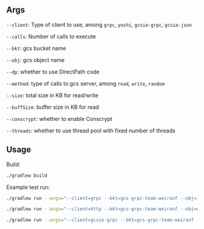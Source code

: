 ## Args
`--client`: Type of client to use, among `grpc`, `yoshi`, `gcsio-grpc`, `gcsio-json`

`--calls`: Number of calls to execute

`--bkt`: gcs bucket name

`--obj`: gcs object name

`--dp`: whether to use DirectPath code

`--method`: type of calls to gcs server, among `read`, `write`, `random`

`--size`: total size in KB for read/write

`--buffSize`: buffer size in KB for read

`--conscrypt`: whether to enable Conscrypt

`--threads`: whether to use thread pool with fixed number of threads


## Usage

Build:

```sh
./gradlew build
```

Example test run:

```sh
./gradlew run --args="--client=grpc --bkt=gcs-grpc-team-weiranf --obj=1kb --calls=100 --method=read"
```

```sh
./gradlew run --args="--client=http --bkt=gcs-grpc-team-weiranf --obj=upload-1kb --calls=100 --method=write --size=1"
```

```sh
./gradlew run --args="--client=gcsio-grpc --bkt=gcs-grpc-team-weiranf --obj=random-1gb --size=1048576 --buffSize=100 --method=random --calls=3"
```
